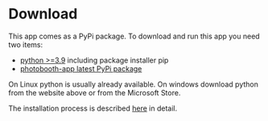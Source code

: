 # Download

This app comes as a PyPi package.
To download and run this app you need two items:

- [python >=3.9](https://www.python.org/downloads/) including package installer pip
- [photobooth-app latest PyPi package](https://pypi.org/project/photobooth-app/)

On Linux python is usually already available. On windows download python from the website above or from the Microsoft Store.

The installation process is described [here](./setup/installation.md) in detail.
